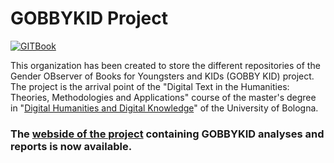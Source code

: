 # GOBBYKID Project
[![GITBook](https://img.shields.io/badge/GIT-Book-lightblue)](https://the-gobbykid-project.gitbook.io/gobbykid-project)

This organization has been created to store the different repositories of the Gender OBserver of Books for Youngsters and KIDs (GOBBY KID) project.
The project is the arrival point of the "Digital Text in the Humanities: Theories, Methodologies and Applications" course of the master's degree in "[Digital Humanities and Digital Knowledge](https://corsi.unibo.it/2cycle/DigitalHumanitiesKnowledge)" of the University of Bologna.

### The [webside of the project](https://the-gobbykid-project.gitbook.io/gobbykid-project/) containing GOBBYKID analyses and reports is now available.
